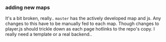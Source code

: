 ### adding new maps
It's a bit broken, really..
`master` has the actively developed map and js.
Any changes to this have to be manually fed to each map.
Though changes to player.js should trickle down as each page hotlinks to the repo's copy.
I really need a template or a real backend..
